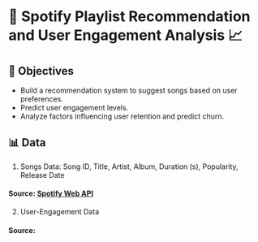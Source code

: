 # 🎵 Spotify Playlist Recommendation and User Engagement Analysis 📈

## 🎯 Objectives
- Build a recommendation system to suggest songs based on user preferences.
- Predict user engagement levels.
- Analyze factors influencing user retention and predict churn.

## 📊 Data
1. Songs Data: Song ID, Title, Artist, Album, Duration (s), Popularity, Release Date
#### Source: [Spotify Web API](https://developer.spotify.com/documentation/web-api)
2. User-Engagement Data
#### Source:

